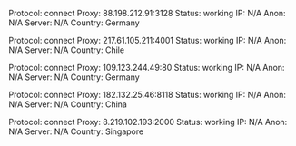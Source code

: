 Protocol: connect
Proxy: 88.198.212.91:3128
Status: working
IP: N/A
Anon: N/A
Server: N/A
Country: Germany

Protocol: connect
Proxy: 217.61.105.211:4001
Status: working
IP: N/A
Anon: N/A
Server: N/A
Country: Chile

Protocol: connect
Proxy: 109.123.244.49:80
Status: working
IP: N/A
Anon: N/A
Server: N/A
Country: Germany

Protocol: connect
Proxy: 182.132.25.46:8118
Status: working
IP: N/A
Anon: N/A
Server: N/A
Country: China

Protocol: connect
Proxy: 8.219.102.193:2000
Status: working
IP: N/A
Anon: N/A
Server: N/A
Country: Singapore

